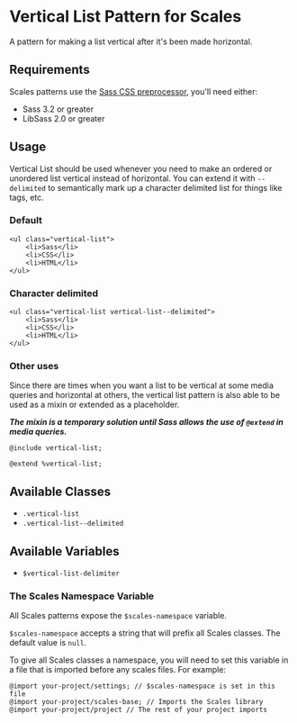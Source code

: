 # Vertical List Pattern for Scales

A pattern for making a list vertical after it's been made horizontal.

## Requirements

Scales patterns use the [Sass CSS preprocessor](http://sass-lang.com/), you'll need either:
* Sass 3.2 or greater
* LibSass 2.0 or greater

## Usage

Vertical List should be used whenever you need to make an ordered or unordered list vertical instead of horizontal. You can extend it with `--delimited` to semantically mark up a character delimited list for things like tags, etc.

### Default

```
<ul class="vertical-list">
    <li>Sass</li>
    <li>CSS</li>
    <li>HTML</li>
</ul>
```

### Character delimited

```
<ul class="vertical-list vertical-list--delimited">
    <li>Sass</li>
    <li>CSS</li>
    <li>HTML</li>
</ul>
```

### Other uses

Since there are times when you want a list to be vertical at some media queries and horizontal at others, the vertical list pattern is also able to be used as a mixin or extended as a placeholder.

_**The mixin is a temporary solution until Sass allows the use of `@extend` in media queries.**_

```
@include vertical-list;

@extend %vertical-list;
```

## Available Classes

* `.vertical-list`
* `.vertical-list--delimited`

## Available Variables

* `$vertical-list-delimiter`

### The Scales Namespace Variable

All Scales patterns expose the `$scales-namespace` variable.

`$scales-namespace` accepts a string that will prefix all Scales classes. The default value is `null`.

To give all Scales classes a namespace, you will need to set this variable in a file that is imported before any scales files. For example:

```
@import your-project/settings; // $scales-namespace is set in this file
@import your-project/scales-base; // Imports the Scales library
@import your-project/project // The rest of your project imports
```
